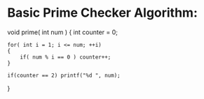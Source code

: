 # Basic Prime Checker Algorithm:

void prime( int num )
{
	int counter = 0;

	for( int i = 1; i <= num; ++i)
	{
		if( num % i == 0 ) counter++;
	}

	if(counter == 2) printf("%d ", num);
}
